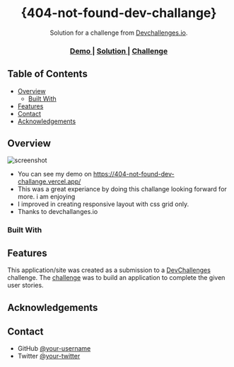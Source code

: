 <!-- Please update value in the {}  -->

<h1 align="center">{404-not-found-dev-challange}</h1>

<div align="center">
   Solution for a challenge from  <a href="http://devchallenges.io" target="_blank">Devchallenges.io</a>.
</div>

<div align="center">
  <h3>
    <a href="https://{404-not-found-dev-challange.vercel.app}">
      Demo
    </a>
    <span> | </span>
    <a href="https://{github.com/priyam06/404-not-found-dev-challange.git}">
      Solution
    </a>
    <span> | </span>
    <a href="https://devchallenges.io/challenges/wBunSb7FPrIepJZAg0sY">
      Challenge
    </a>
  </h3>
</div>

<!-- TABLE OF CONTENTS -->

## Table of Contents

- [Overview](#overview)
  - [Built With](#built-with)
- [Features](#features)
- [Contact](#contact)
- [Acknowledgements](#acknowledgements)

<!-- OVERVIEW -->

## Overview

![screenshot](https://raw.githubusercontent.com/priyam06/404-not-found-dev-challange/3b6c5f926f66d182801222de787e25fb5ec76789/Screenshot_2021-03-11%20404%20Page.png)




- You can see my demo on https://404-not-found-dev-challange.vercel.app/ 
- This was a great experiance by doing this challange looking forward for more. i am enjoying
- I improved in creating responsive layout with css grid only. 
- Thanks to devchallanges.io 

### Built With

<!-- This section should list any major frameworks that you built your project using. Here are a few examples.-->


## Features

<!-- List the features of your application or follow the template. Don't share the figma file here :) -->

This application/site was created as a submission to a [DevChallenges](https://devchallenges.io/challenges) challenge. The [challenge](https://devchallenges.io/challenges/wBunSb7FPrIepJZAg0sY) was to build an application to complete the given user stories.


## Acknowledgements

<!-- This section should list any articles or add-ons/plugins that helps you to complete the project. This is optional but it will help you in the future. For exmpale -->



## Contact


- GitHub [@your-username](https://{github.com/priyam06})
- Twitter [@your-twitter](https://{twitter.com/Priyam_06})
